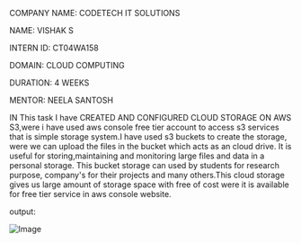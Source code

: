 COMPANY NAME: CODETECH IT SOLUTIONS

NAME: VISHAK S

INTERN ID: CT04WA158

DOMAIN: CLOUD COMPUTING

DURATION: 4 WEEKS

MENTOR: NEELA SANTOSH

IN This task I have CREATED AND CONFIGURED CLOUD STORAGE ON AWS S3,were i have used aws console free tier account to access s3 services that is simple storage system.I have used s3 buckets to create the storage, were we can upload the files in the bucket which acts as an cloud drive. It is useful for storing,maintaining and monitoring large files and data in a personal storage. This bucket storage can used by students for research purpose, company's for their projects and many others.This cloud storage gives us large amount of storage space with free of cost were it is available for free tier service in aws console website.

output:

![Image](https://github.com/user-attachments/assets/f8f4f8fc-6276-4376-a322-f84fd7e4e956)
